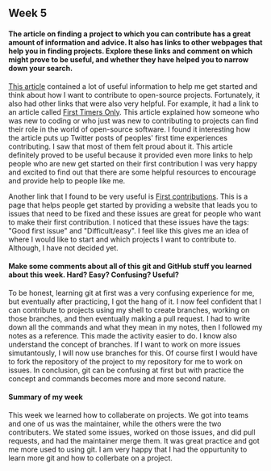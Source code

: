 ## Week 5

#### The article on finding a project to which you can contribute has a great amount of information and advice. It also has links to other webpages that help you in finding projects. Explore these links and comment on which might prove to be useful, and whether they have helped you to narrow down your search.

[This article](https://opensource.guide/how-to-contribute/#finding-a-project-to-contribute-to) contained a lot of useful information to help me get started and think about how I want to contribute to open-source projects. Fortunately, it also had other links that were also very helpful.
For example, it had a link to an article called [First Timers Only](https://www.firsttimersonly.com). This article explained how someone who was new to coding or who just was new to contributing to projects can find their role in the world of open-source software. I found it interesting how the article puts up Twitter posts of peoples' first time experiences contributing. I saw that most of them felt proud about it. 
This article definitely proved to be useful because it provided even more links to help people who are new get started on their first contribution
I was very happy and excited to find out that there are some helpful resources to encourage and provide help to people like me. 

Another link that I found to be very useful is [First contributions](https://firstcontributions.github.io). This is a page that helps people get started by providing a website that leads you to issues that need to be fixed and these issues are great for people who want to make their first contribution. I noticed that these issues have the tags: "Good first issue" and "Difficult/easy". I feel like this gives me an idea of where I would like to start and which projects I want to contribute to.  Although, I have not decided yet. 

#### Make some comments about all of this git and GitHub stuff you learned about this week. Hard? Easy? Confusing? Useful?

To be honest, learning git at first was a very confusing experience for me, but eventually after practicing, I got the hang of it.  I now feel confident that I can contribute to projects using my shell to create branches, working on those branches, and then eventually making a pull request. I had to write down all the commands and what they mean in my notes, then I followed my notes as a reference. This made the activity easier to do.  I know also understand the concept of branches. If  I want to work on more issues simutantously, I will now use branches for this.  Of course first I would have to fork the repository of the project to my repository for me to work on issues. In conclusion, git can be confusing at first but with practice the concept and commands becomes more and more second nature. 


#### Summary of my week

This week we learned how to collaberate on projects. We got into teams and one of us was the maintainer,  while the others were the two contributers. We stated some issues, worked on those issues, and did pull requests, and had the maintainer merge them. It was great practice and got me more used to using git. I am very happy that I had the oppurtunity to learn more git and how to collerbate on a project. 
